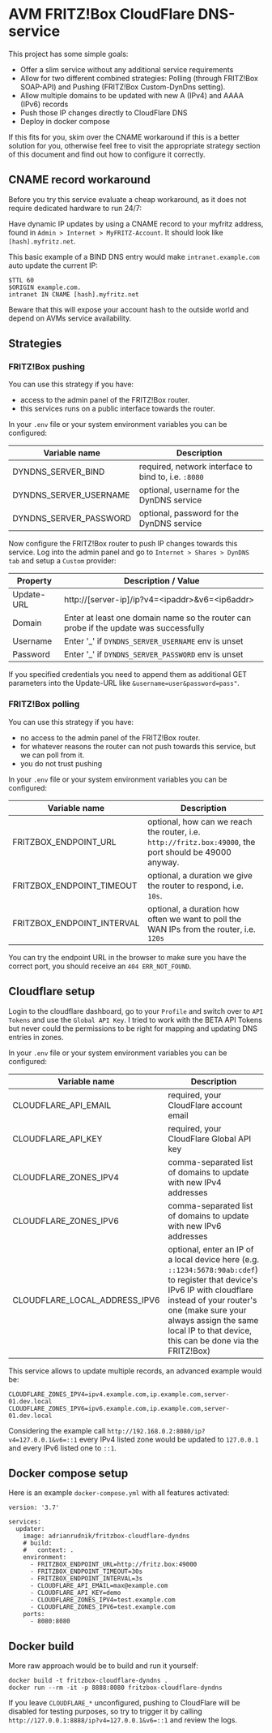 # AVM FRITZ!Box CloudFlare DNS-service

This project has some simple goals:

- Offer a slim service without any additional service requirements
- Allow for two different combined strategies: Polling (through FRITZ!Box SOAP-API) and Pushing (FRITZ!Box Custom-DynDns setting).
- Allow multiple domains to be updated with new A (IPv4) and AAAA (IPv6) records
- Push those IP changes directly to CloudFlare DNS
- Deploy in docker compose

If this fits for you, skim over the CNAME workaround if this is a better solution for you, otherwise feel free to visit
the appropriate strategy section of this document and find out how to configure it correctly.

## CNAME record workaround

Before you try this service evaluate a cheap workaround, as it does not require dedicated hardware to run 24/7:

Have dynamic IP updates by using a CNAME record to your myfritz address, found in `Admin > Internet > MyFRITZ-Account`.
It should look like `[hash].myfritz.net`.

This basic example of a BIND DNS entry would make `intranet.example.com` auto update the current IP:

```
$TTL 60
$ORIGIN example.com.
intranet IN CNAME [hash].myfritz.net
```

Beware that this will expose your account hash to the outside world and depend on AVMs service availability.

## Strategies

### FRITZ!Box pushing

You can use this strategy if you have:

- access to the admin panel of the FRITZ!Box router.
- this services runs on a public interface towards the router.

In your `.env` file or your system environment variables you can be configured:

| Variable name | Description |
| --- | --- |
| DYNDNS_SERVER_BIND | required, network interface to bind to, i.e. `:8080` |
| DYNDNS_SERVER_USERNAME | optional, username for the DynDNS service |
| DYNDNS_SERVER_PASSWORD | optional, password for the DynDNS service |

Now configure the FRITZ!Box router to push IP changes towards this service. Log into the admin panel and go to
`Internet > Shares > DynDNS tab` and setup a  `Custom` provider:

| Property | Description / Value |
| --- | --- |
| Update-URL | http://[server-ip]/ip?v4=\<ipaddr\>&v6=\<ip6addr\> |
| Domain | Enter at least one domain name so the router can probe if the update was successfully |
| Username | Enter '_' if  `DYNDNS_SERVER_USERNAME` env is unset |
| Password | Enter '_' if `DYNDNS_SERVER_PASSWORD` env is unset |

If you specified credentials you need to append them as additional GET parameters into the Update-URL like `&username=user&password=pass"`.

### FRITZ!Box polling

You can use this strategy if you have:

- no access to the admin panel of the FRITZ!Box router.
- for whatever reasons the router can not push towards this service, but we can poll from it.
- you do not trust pushing

In your `.env` file or your system environment variables you can be configured:

| Variable name | Description |
| --- | --- |
| FRITZBOX_ENDPOINT_URL | optional, how can we reach the router, i.e. `http://fritz.box:49000`, the port should be 49000 anyway. |
| FRITZBOX_ENDPOINT_TIMEOUT | optional, a duration we give the router to respond, i.e. `10s`. |
| FRITZBOX_ENDPOINT_INTERVAL | optional, a duration how often we want to poll the WAN IPs from the router, i.e. `120s` |

You can try the endpoint URL in the browser to make sure you have the correct port, you should receive an `404 ERR_NOT_FOUND`.

## Cloudflare setup

Login to the cloudflare dashboard, go to your `Profile` and switch over to `API Tokens` and use the `Global API Key`.
I tried to work with the BETA API Tokens but never could the permissions to be right for mapping and updating DNS entries in zones.

In your `.env` file or your system environment variables you can be configured:

| Variable name | Description |
| --- | --- |
| CLOUDFLARE_API_EMAIL | required, your CloudFlare account email |
| CLOUDFLARE_API_KEY | required, your CloudFlare Global API key |
| CLOUDFLARE_ZONES_IPV4 | comma-separated list of domains to update with new IPv4 addresses |
| CLOUDFLARE_ZONES_IPV6 | comma-separated list of domains to update with new IPv6 addresses |
| CLOUDFLARE_LOCAL_ADDRESS_IPV6 | optional, enter an IP of a local device here (e.g. `::1234:5678:90ab:cdef`) to register that device's IPv6 IP with cloudflare instead of your router's one (make sure your always assign the same local IP to that device, this can be done via the FRITZ!Box) |

This service allows to update multiple records, an advanced example would be:

```env
CLOUDFLARE_ZONES_IPV4=ipv4.example.com,ip.example.com,server-01.dev.local
CLOUDFLARE_ZONES_IPV6=ipv6.example.com,ip.example.com,server-01.dev.local
```

Considering the example call `http://192.168.0.2:8080/ip?v4=127.0.0.1&v6=::1` every IPv4 listed zone would be updated to
`127.0.0.1` and every IPv6 listed one to `::1`.

## Docker compose setup

Here is an example `docker-compose.yml` with all features activated:

```
version: '3.7'

services:
  updater:
    image: adrianrudnik/fritzbox-cloudflare-dyndns
    # build:
    #   context: .
    environment:
      - FRITZBOX_ENDPOINT_URL=http://fritz.box:49000
      - FRITZBOX_ENDPOINT_TIMEOUT=30s
      - FRITZBOX_ENDPOINT_INTERVAL=3s
      - CLOUDFLARE_API_EMAIL=max@example.com
      - CLOUDFLARE_API_KEY=demo
      - CLOUDFLARE_ZONES_IPV4=test.example.com
      - CLOUDFLARE_ZONES_IPV6=test.example.com
    ports:
      - 8080:8080
```


## Docker build

More raw approach would be to build and run it yourself:

```
docker build -t fritzbox-cloudflare-dyndns .
docker run --rm -it -p 8888:8080 fritzbox-cloudflare-dyndns
```

If you leave `CLOUDFLARE_*` unconfigured, pushing to CloudFlare will be disabled for testing purposes, so try to
trigger it by calling `http://127.0.0.1:8888/ip?v4=127.0.0.1&v6=::1` and review the logs.
